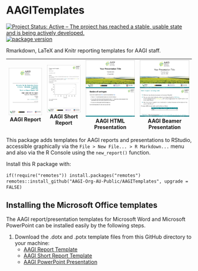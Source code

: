 # AAGITemplates

<!--Badges... -->
[![Project Status: Active – The project has reached a stable, usable state and is being actively developed.](https://www.repostatus.org/badges/latest/active.svg)](https://www.repostatus.org/#active)
[![package version](https://img.shields.io/badge/package%20version-0.6.0-80b6ff.svg)](/DESCRIPTION)

Rmarkdown, LaTeX and Knitr reporting templates for AAGI staff.

<!--Previews -->
|<img src="preview_AAGIreport.jpg" alt="AAGI report jpg" width="200px"/><br>AAGI Report|<img src="preview_AAGIonepagereport.jpg" alt="AAGI one-page report jpg" width="200px"/><br>AAGI Short Report|<img src="preview_AAGIHTMLpresentation.jpg" alt="AAGI HTML presentation jpg" width="248px"/><br>AAGI HTML Presentation|<img src="preview_AAGIbeamerpresentation.jpg" alt="AAGI beamer presentation jpg" width="248px"/><br>AAGI Beamer Presentation|
|:-:|:-:|:-:|:-:|

This package adds templates for AAGI reports and presentations to RStudio, accessible graphically via the `File > New File... > R Markdown...` menu and also via the R Console using the `new_report()` function.

Install this R package with:

```{r eval = FALSE}
if(!require("remotes")) install.packages("remotes") 
remotes::install_github("AAGI-Org-AU-Public/AAGITemplates", upgrade = FALSE)
```

## Installing the Microsoft Office templates
The AAGI report/presentation templates for Microsoft Word and Microsoft PowerPoint can be installed easily by the following steps.

1. Download the .dotx and .potx template files from this GitHub directory to your machine:
    - [AAGI Report Template](<inst/rmarkdown/templates/Word_report/AAGI Report Template.dotx>)
    - [AAGI Short Report Template](<inst/rmarkdown/templates/Word_report/AAGI Short Report Template.dotx>)
    - [AAGI PowerPoint Presentation](<inst/rmarkdown/templates/PowerPoint_presentation/AAGI PowerPoint Presentation.potx>)

